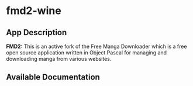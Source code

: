 # fmd2-wine

## App Description

**FMD2:** This is an active fork of the Free Manga Downloader which is a free open source application written in Object Pascal for managing and downloading manga from various websites.  

## Available Documentation


